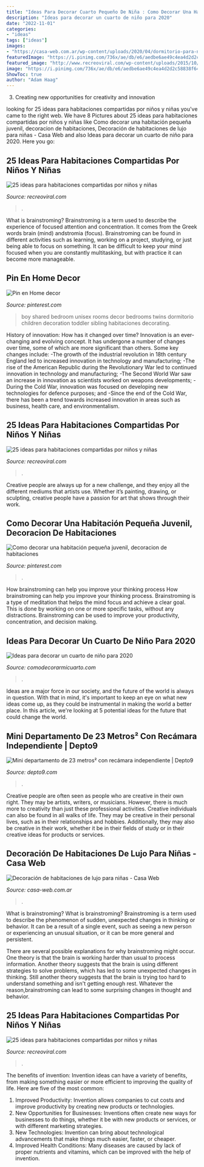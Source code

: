 ```yaml
---
title: "Ideas Para Decorar Cuarto Pequeño De Niña : Como Decorar Una Habitación Pequeña Juvenil, Decoracion De Habitaciones"
description: "Ideas para decorar un cuarto de niño para 2020"
date: "2022-11-01"
categories:
- "ideas"
tags: ["ideas"]
images:
- "https://casa-web.com.ar/wp-content/uploads/2020/04/dormitorio-para-niñas-modernas-y-elegantes-482x600.jpg"
featuredImage: "https://i.pinimg.com/736x/ae/db/e6/aedbe6ae49c4ea4d2d2c58838f64da4b--boy-girl-room-girl-rooms.jpg"
featured_image: "http://www.recreoviral.com/wp-content/uploads/2015/10/Creativas-habitaciones-compartidas-por-niños-y-niñas-4.jpg"
image: "https://i.pinimg.com/736x/ae/db/e6/aedbe6ae49c4ea4d2d2c58838f64da4b--boy-girl-room-girl-rooms.jpg"
ShowToc: true
author: "Adam Haag"
---
```



3. Creating new opportunities for creativity and innovation 

	

		
looking for 25 ideas para habitaciones compartidas por niños y niñas you've came to the right web. We have 8 Pictures about 25 ideas para habitaciones compartidas por niños y niñas like Como decorar una habitación pequeña juvenil, decoracion de habitaciones, Decoración de habitaciones de lujo para niñas - Casa Web and also Ideas para decorar un cuarto de niño para 2020. Here you go:
		
    
## 25 Ideas Para Habitaciones Compartidas Por Niños Y Niñas

<img loading=lazy src="https://www.recreoviral.com/wp-content/uploads/2015/10/Creativas-habitaciones-compartidas-por-niños-y-niñas-11.jpg" onerror="this.onerror=null;this.src='https://tse4.mm.bing.net/th?id=OIP.T5dXKwrhcLJC4Q5a-NH0EAHaE7&amp;pid=15.1';" alt="25 ideas para habitaciones compartidas por niños y niñas">

_Source: recreoviral.com_

>. 

	

What is brainstroming?
Brainstroming is a term used to describe the experience of focused attention and concentration. It comes from the Greek words brain (mind) andstromia (focus). Brainstroming can be found in different activities such as learning, working on a project, studying, or just being able to focus on something. It can be difficult to keep your mind focused when you are constantly multitasking, but with practice it can become more manageable.

    
## Pin En Home Decor

<img loading=lazy src="https://i.pinimg.com/736x/ae/db/e6/aedbe6ae49c4ea4d2d2c58838f64da4b--boy-girl-room-girl-rooms.jpg" onerror="this.onerror=null;this.src='https://tse3.mm.bing.net/th?id=OIP.7mAgSaZDIlr78FFvb1_9sQHaHa&amp;pid=15.1';" alt="Pin en Home decor">

_Source: pinterest.com_

>boy shared bedroom unisex rooms decor bedrooms twins dormitorio children decoration toddler sibling habitaciones decorating. 

	

History of innovation: How has it changed over time?
Innovation is an ever-changing and evolving concept. It has undergone a number of changes over time, some of which are more significant than others. 
Some key changes include: 
-The growth of the industrial revolution in 18th century England led to increased innovation in technology and manufacturing; 
-The rise of the American Republic during the Revolutionary War led to continued innovation in technology and manufacturing; 
-The Second World War saw an increase in innovation as scientists worked on weapons developments; 
-During the Cold War, innovation was focused on developing new technologies for defence purposes; and 
-Since the end of the Cold War, there has been a trend towards increased innovation in areas such as business, health care, and environmentalism.

    
## 25 Ideas Para Habitaciones Compartidas Por Niños Y Niñas

<img loading=lazy src="https://www.recreoviral.com/wp-content/uploads/2015/10/Creativas-habitaciones-compartidas-por-niños-y-niñas-2.jpg" onerror="this.onerror=null;this.src='https://tse2.mm.bing.net/th?id=OIP.O7ed0FAUXzjIf6CWCwzFGQHaFj&amp;pid=15.1';" alt="25 ideas para habitaciones compartidas por niños y niñas">

_Source: recreoviral.com_

>. 

	

Creative people are always up for a new challenge, and they enjoy all the different mediums that artists use. Whether it’s painting, drawing, or sculpting, creative people have a passion for art that shows through their work.

    
## Como Decorar Una Habitación Pequeña Juvenil, Decoracion De Habitaciones

<img loading=lazy src="https://i.pinimg.com/736x/7d/58/a1/7d58a13130ed643474cd87f5ca70ebfb.jpg" onerror="this.onerror=null;this.src='https://tse2.mm.bing.net/th?id=OIP.K2jKQLk1ZfIJYqPNpmd2hQHaHZ&amp;pid=15.1';" alt="Como decorar una habitación pequeña juvenil, decoracion de habitaciones">

_Source: pinterest.com_

>. 

	

How brainstroming can help you improve your thinking process
How brainstroming can help you improve your thinking process. Brainstroming is a type of meditation that helps the mind focus and achieve a clear goal. This is done by working on one or more specific tasks, without any distractions. Brainstroming can be used to improve your productivity, concentration, and decision making.

    
## Ideas Para Decorar Un Cuarto De Niño Para 2020

<img loading=lazy src="https://comodecorarmicuarto.com/wp-content/uploads/2020/04/decorar-un-cuarto-de-niño-tematicas.jpg" onerror="this.onerror=null;this.src='https://tse2.mm.bing.net/th?id=OIP.0S50xv51NgCthbk8qzBJCwAAAA&amp;pid=15.1';" alt="Ideas para decorar un cuarto de niño para 2020">

_Source: comodecorarmicuarto.com_

>. 

	

Ideas are a major force in our society, and the future of the world is always in question. With that in mind, it's important to keep an eye on what new ideas come up, as they could be instrumental in making the world a better place. In this article, we're looking at 5 potential ideas for the future that could change the world.

    
## Mini Departamento De 23 Metros² Con Recámara Independiente | Depto9

<img loading=lazy src="https://www.depto9.com/wp-content/uploads/decoracion-departamentos/deco-mini-departamento-recamara-23-metros-3.jpg" onerror="this.onerror=null;this.src='https://tse2.mm.bing.net/th?id=OIP.9KU4rxoieQoUe_lz3xtPCQHaJ4&amp;pid=15.1';" alt="Mini departamento de 23 metros² con recámara independiente | Depto9">

_Source: depto9.com_

>. 

	

Creative people are often seen as people who are creative in their own right. They may be artists, writers, or musicians. However, there is much more to creativity than just these professional activities. Creative individuals can also be found in all walks of life. They may be creative in their personal lives, such as in their relationships and hobbies. Additionally, they may also be creative in their work, whether it be in their fields of study or in their creative ideas for products or services.

    
## Decoración De Habitaciones De Lujo Para Niñas - Casa Web

<img loading=lazy src="https://casa-web.com.ar/wp-content/uploads/2020/04/dormitorio-para-niñas-modernas-y-elegantes-482x600.jpg" onerror="this.onerror=null;this.src='https://tse1.mm.bing.net/th?id=OIP.kfEmFY2tTVxYN0LlHK4w7QHaJO&amp;pid=15.1';" alt="Decoración de habitaciones de lujo para niñas - Casa Web">

_Source: casa-web.com.ar_

>. 

	

What is brainstroming?
What is brainstroming?
Brainstroming is a term used to describe the phenomenon of sudden, unexpected changes in thinking or behavior. It can be a result of a single event, such as seeing a new person or experiencing an unusual situation, or it can be more general and persistent.

There are several possible explanations for why brainstroming might occur. One theory is that the brain is working harder than usual to process information. Another theory suggests that the brain is using different strategies to solve problems, which has led to some unexpected changes in thinking. Still another theory suggests that the brain is trying too hard to understand something and isn't getting enough rest. Whatever the reason,brainstroming can lead to some surprising changes in thought and behavior.

    
## 25 Ideas Para Habitaciones Compartidas Por Niños Y Niñas

<img loading=lazy src="http://www.recreoviral.com/wp-content/uploads/2015/10/Creativas-habitaciones-compartidas-por-niños-y-niñas-4.jpg" onerror="this.onerror=null;this.src='https://tse2.mm.bing.net/th?id=OIP.R0UxAKtckb5nkf4kS92wUQHaHJ&amp;pid=15.1';" alt="25 ideas para habitaciones compartidas por niños y niñas">

_Source: recreoviral.com_

>. 

	

The benefits of invention:
Invention ideas can have a variety of benefits, from making something easier or more efficient to improving the quality of life. Here are five of the most common: 
1. Improved Productivity: Invention allows companies to cut costs and improve productivity by creating new products or technologies.
2. New Opportunities for Businesses: Inventions often create new ways for businesses to do things, whether it be with new products or services, or with different marketing strategies.
3. New Technologies: Invention can bring about technological advancements that make things much easier, faster, or cheaper.
4. Improved Health Conditions: Many diseases are caused by lack of proper nutrients and vitamins, which can be improved with the help of invention. 

